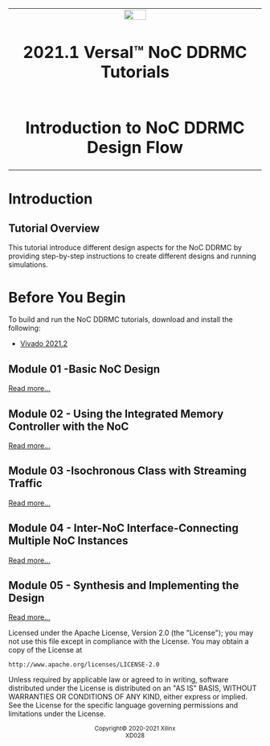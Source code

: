 <table>
 <tr>
   <td align="center"><img src="https://www.xilinx.com/content/dam/xilinx/imgs/press/media-kits/corporate/xilinx-logo.png" width="30%"/><h1>2021.1 Versal™ NoC DDRMC Tutorials</h1>
   </td>
 </tr>
 <tr>
 <td align="center"><h1>Introduction to NoC DDRMC Design Flow </h1>
 </td>
 </tr>
</table>

# Introduction

## Tutorial Overview
This tutorial introduce different design aspects for the NoC DDRMC by providing step-by-step instructions to create different designs and running simulations.



# Before You Begin

To build and run the NoC DDRMC tutorials, download and install the following:

* [Vivado 2021.2](www.xilinx.com)


## Module 01 -Basic NoC Design


[Read more...](Module_01_Basic_NoC_Design)

## Module 02 - Using the Integrated Memory Controller with the NoC


[Read more...](Module_02_Using_Integrated_Memory_Controller_with_NoC)

## Module 03 -Isochronous Class with Streaming Traffic


[Read more...](Module_03_Isochronous_class_with_streaming_traffic)

## Module 04 - Inter-NoC Interface-Connecting Multiple NoC Instances


[Read more...](Module_04_Inter_NoC_Interface_Connecting_multiple_NoC_instances)

## Module 05 - Synthesis and Implementing the Design


[Read more...](Module_05_Synthesis_and_Implementing_Design)





Licensed under the Apache License, Version 2.0 (the "License");
you may not use this file except in compliance with the License.
You may obtain a copy of the License at

    http://www.apache.org/licenses/LICENSE-2.0

Unless required by applicable law or agreed to in writing, software
distributed under the License is distributed on an "AS IS" BASIS,
WITHOUT WARRANTIES OR CONDITIONS OF ANY KIND, either express or implied.
See the License for the specific language governing permissions and
limitations under the License.

<p align="center"><sup>Copyright© 2020-2021 Xilinx</sup><br><sup>XD028</sup><br></p>


